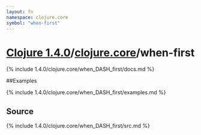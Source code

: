 ```yaml
---
layout: fn
namespace: clojure.core
symbol: "when-first"
---
```


# [Clojure 1.4.0](../../)/[clojure.core](../)/when-first

{% include 1.4.0/clojure.core/when_DASH_first/docs.md %}

##Examples

{% include 1.4.0/clojure.core/when_DASH_first/examples.md %}
## Source
{% include 1.4.0/clojure.core/when_DASH_first/src.md %}

